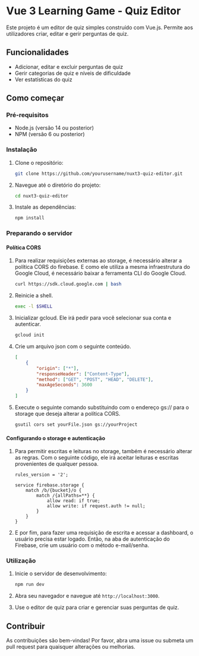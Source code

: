 # Vue 3 Learning Game - Quiz Editor

Este projeto é um editor de quiz simples construído com Vue.js. Permite aos utilizadores criar, editar e gerir perguntas de quiz.

## Funcionalidades

-   Adicionar, editar e excluir perguntas de quiz
-   Gerir categorias de quiz e níveis de dificuldade
-   Ver estatísticas do quiz

## Como começar

### Pré-requisitos

-   Node.js (versão 14 ou posterior)
-   NPM (versão 6 ou posterior)

### Instalação

1. Clone o repositório:

    ```sh
    git clone https://github.com/yourusername/nuxt3-quiz-editor.git
    ```

2. Navegue até o diretório do projeto:

    ```sh
    cd nuxt3-quiz-editor
    ```

3. Instale as dependências:

    ```sh
    npm install
    ```

### Preparando o servidor

#### Política CORS

1. Para realizar requisições externas ao storage, é necessário alterar a política CORS do firebase. E como ele utiliza a mesma infraestrutura do Google Cloud, é necessário baixar a ferramenta CLI do Google Cloud.

    ```sh
    curl https://sdk.cloud.google.com | bash
    ```

2. Reinicie a shell.

    ```sh
    exec -l $SHELL
    ```

3. Inicializar gcloud. Ele irá pedir para você selecionar sua conta e autenticar.

    ```sh
    gcloud init
    ```

4. Crie um arquivo json com o seguinte conteúdo.

    ```json
    [
    	{
    		"origin": ["*"],
    		"responseHeader": ["Content-Type"],
    		"method": ["GET", "POST", "HEAD", "DELETE"],
    		"maxAgeSeconds": 3600
    	}
    ]
    ```

5. Execute o seguinte comando substituindo com o endereço gs:// para o storage que deseja alterar a política CORS.

    ```sh
    gsutil cors set yourFile.json gs://yourProject
    ```

#### Configurando o storage e autenticação

1. Para permitir escritas e leituras no storage, também é necessário alterar as regras. Com o seguinte código, ele irá aceitar leituras e escritas provenientes de qualquer pessoa.

    ```
    rules_version = '2';

    service firebase.storage {
    	match /b/{bucket}/o {
    		match /{allPaths=**} {
    			allow read: if true;
    			allow write: if request.auth != null;
    		}
    	}
    }
    ```

2. E por fim, para fazer uma requisição de escrita e acessar a dashboard, o usuário precisa estar logado. Então, na aba de autenticação do Firebase, crie um usuário com o método e-mail/senha.

### Utilização

1. Inicie o servidor de desenvolvimento:

    ```sh
    npm run dev
    ```

2. Abra seu navegador e navegue até `http://localhost:3000`.

3. Use o editor de quiz para criar e gerenciar suas perguntas de quiz.

## Contribuir

As contribuições são bem-vindas! Por favor, abra uma issue ou submeta um pull request para quaisquer alterações ou melhorias.
